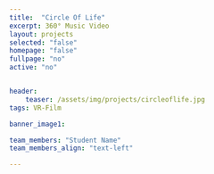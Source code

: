 ```yaml
---
title:  "Circle Of Life"
excerpt: 360° Music Video
layout: projects   
selected: "false"
homepage: "false"
fullpage: "no"
active: "no"


header:
    teaser: /assets/img/projects/circleoflife.jpg
tags: VR-Film

banner_image1:

team_members: "Student Name"
team_members_align: "text-left"

---
```

